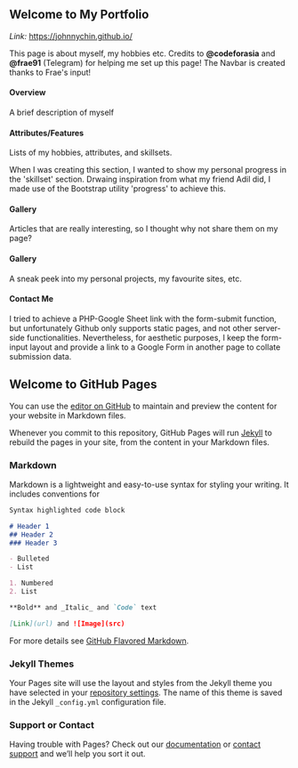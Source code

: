 
## Welcome to My Portfolio
_Link:_ https://johnnychin.github.io/

This page is about myself, my hobbies etc. Credits to **@codeforasia** and **@frae91** (Telegram) for helping me set up this page!
The Navbar is created thanks to Frae's input!



#### Overview
  
A brief description of myself


#### Attributes/Features
  
Lists of my hobbies, attributes, and skillsets. 

When I was creating this section, I wanted to show my personal progress in the 'skillset' section. Drwaing inspiration from what my friend Adil did, I made use of the Bootstrap utility 'progress' to achieve this.


#### Gallery
  
Articles that are really interesting, so I thought why not share them on my page?


#### Gallery
  
A sneak peek into my personal projects, my favourite sites, etc. 


#### Contact Me
  
I tried to achieve a PHP-Google Sheet link with the form-submit function, but unfortunately Github only supports static pages, and not other server-side functionalities. Nevertheless, for aesthetic purposes, I keep the form-input layout and provide a link to a Google Form in another page to collate submission data.



























































































## Welcome to GitHub Pages

You can use the [editor on GitHub](https://github.com/JohnnyChin/johnny.github.io/edit/master/README.md) to maintain and preview the content for your website in Markdown files.

Whenever you commit to this repository, GitHub Pages will run [Jekyll](https://jekyllrb.com/) to rebuild the pages in your site, from the content in your Markdown files.

### Markdown

Markdown is a lightweight and easy-to-use syntax for styling your writing. It includes conventions for

```markdown
Syntax highlighted code block

# Header 1
## Header 2
### Header 3

- Bulleted
- List

1. Numbered
2. List

**Bold** and _Italic_ and `Code` text

[Link](url) and ![Image](src)
```

For more details see [GitHub Flavored Markdown](https://guides.github.com/features/mastering-markdown/).

### Jekyll Themes

Your Pages site will use the layout and styles from the Jekyll theme you have selected in your [repository settings](https://github.com/JohnnyChin/johnny.github.io/settings). The name of this theme is saved in the Jekyll `_config.yml` configuration file.

### Support or Contact

Having trouble with Pages? Check out our [documentation](https://help.github.com/categories/github-pages-basics/) or [contact support](https://github.com/contact) and we’ll help you sort it out.
